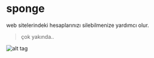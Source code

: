 ﻿# sponge
web sitelerindeki hesaplarınızı silebilmenize yardımcı olur.
>çok yakında..


![alt tag](https://cdn.jsdelivr.net/gh/mustafatemur/sponge/sponge.png?raw=true "Sponge")


